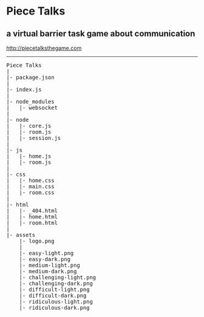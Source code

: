 # Piece Talks
## a virtual barrier task game about communication

http://piecetalksthegame.com

---
<pre>
Piece Talks
|
|- package.json
|
|- index.js
|
|- node_modules
|   |- websocket
|
|- node
|   |- core.js
|   |- room.js
|   |- session.js
|
|- js
|   |- home.js
|   |- room.js
|
|- css
|   |- home.css
|   |- main.css
|   |- room.css
|
|- html
|   |- _404.html
|   |- home.html
|   |- room.html
|
|- assets
	|- logo.png
	|
	|- easy-light.png
	|- easy-dark.png
	|- medium-light.png
	|- medium-dark.png
	|- challenging-light.png
	|- challenging-dark.png
	|- difficult-light.png
	|- difficult-dark.png
	|- ridiculous-light.png
	|- ridiculous-dark.png
</pre>
